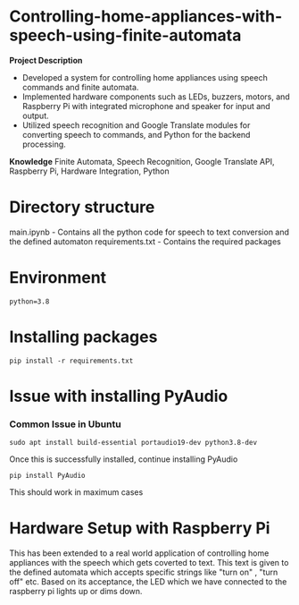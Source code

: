 # Controlling-home-appliances-with-speech-using-finite-automata

**Project Description**
* Developed a system for controlling home appliances using speech commands and finite automata.
* Implemented hardware components such as LEDs, buzzers, motors, and Raspberry Pi with integrated microphone and speaker for input and output.
* Utilized speech recognition and Google Translate modules for converting speech to commands, and Python for the backend processing.

**Knowledge**
Finite Automata, Speech Recognition, Google Translate API, Raspberry Pi, Hardware Integration, Python


# Directory structure
main.ipynb          -   Contains all the python code for speech to text conversion and the defined automaton
requirements.txt    -   Contains the required packages



# Environment
```
python=3.8
```

# Installing packages
```
pip install -r requirements.txt
```

# Issue with installing PyAudio
### Common Issue in Ubuntu
```
sudo apt install build-essential portaudio19-dev python3.8-dev
```
Once this is successfully installed, continue installing PyAudio
```
pip install PyAudio
```
This should work in maximum cases

# Hardware Setup with Raspberry Pi
This has been extended to a real world application of controlling home appliances with the speech which gets coverted to text.
This text is given to the defined automata which accepts specific strings like "turn on" , "turn off" etc. Based on its acceptance, the LED which we have connected to the raspberry pi lights up or dims down.
